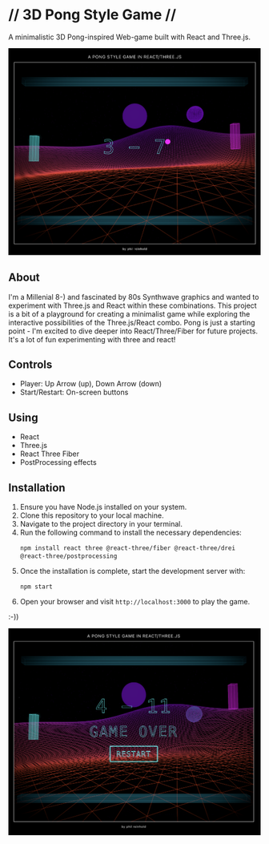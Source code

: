# // 3D Pong Style Game // #

A minimalistic 3D Pong-inspired Web-game built with React and Three.js.

![Gameplay Screenshot](react-three-pong/src/assets/images/screenshots/gmscr1.png)

## About ##

I'm a Millenial 8-) and fascinated by 80s Synthwave graphics and wanted to experiment with Three.js and React within these combinations. This project is a bit of a playground for creating a minimalist game while exploring the interactive possibilities of the Three.js/React combo. Pong is just a starting point - I'm excited to dive deeper into React/Three/Fiber for future projects. It's a lot of fun experimenting with three and react!

## Controls ##

- Player: Up Arrow (up), Down Arrow (down)
- Start/Restart: On-screen buttons

## Using

- React
- Three.js
- React Three Fiber
- PostProcessing effects

## Installation

1. Ensure you have Node.js installed on your system.
2. Clone this repository to your local machine.
3. Navigate to the project directory in your terminal.
4. Run the following command to install the necessary dependencies:
   ```
   npm install react three @react-three/fiber @react-three/drei @react-three/postprocessing
   ```
5. Once the installation is complete, start the development server with:
   ```
   npm start
   ```
6. Open your browser and visit `http://localhost:3000` to play the game.

:-)) 

![Gameplay Screenshot](react-three-pong/src/assets/images/screenshots/gmscr2.png)

